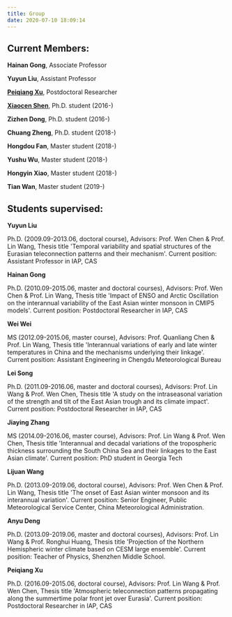 ```yaml
---
title: Group
date: 2020-07-10 18:09:14
---
```


## Current Members:

**Hainan Gong**, Associate Professor

**Yuyun Liu**, Assistant Professor

[**Peiqiang Xu**](https://px212.github.io/px212/), Postdoctoral Researcher



[**Xiaocen Shen**](https://www.researchgate.net/profile/Xiaocen_Shen), Ph.D. student (2016-)

**Zizhen Dong**, Ph.D. student (2016-)

**Chuang Zheng**, Ph.D. student (2018-)

**Hongdou Fan**, Master student (2018-)

**Yushu Wu**, Master student (2018-)

**Hongyin Xiao**, Master student (2018-)

**Tian Wan**, Master student (2019-)



## Students supervised:

**Yuyun Liu**

Ph.D. (2009.09-2013.06, doctoral course), Advisors: Prof. Wen Chen & Prof. Lin Wang, Thesis title 'Temporal variability and spatial structures of the Eurasian teleconnection patterns and their mechanism'. Current position: Assistant Professor in IAP, CAS

**Hainan Gong**

Ph.D. (2010.09-2015.06, master and doctoral courses), Advisors: Prof. Wen Chen & Prof. Lin Wang, Thesis title 'Impact of ENSO and Arctic Oscillation on the interannual variability of the East Asian winter monsoon in CMIP5 models'. Current position: Postdoctoral Researcher in IAP, CAS

**Wei Wei**

MS (2012.09-2015.06, master course), Advisors: Prof. Quanliang Chen & Prof. Lin Wang, Thesis title 'Interannual variations of early and late winter temperatures in China and the mechanisms underlying their linkage'. Current position: Assistant Engineering in Chengdu Meteorological Bureau

**Lei Song**

Ph.D. (2011.09-2016.06, master and doctoral courses), Advisors: Prof. Lin Wang & Prof. Wen Chen, Thesis title 'A study on the intraseasonal variation of the strength and tilt of the East Asian trough and its climate impact'. Current position: Postdoctoral Researcher in IAP, CAS

**Jiaying Zhang**

MS (2014.09-2016.06, master course), Advisors: Prof. Lin Wang & Prof. Wen Chen, Thesis title 'Interannual and decadal variations of the tropospheric thickness surrounding the South China Sea and their linkages to the East Asian climate'. Current position: PhD student in Georgia Tech

**Lijuan Wang**

Ph.D. (2013.09-2019.06, doctoral course), Advisors: Prof. Wen Chen & Prof. Lin Wang, Thesis title 'The onset of East Asian winter monsoon and its interannual variation'. Current position: Senior Engineer, Public Meteorological Service Center, China Meteorological Administration.

**Anyu Deng**

Ph.D. (2013.09-2019.06, master and doctoral courses), Advisors: Prof. Lin Wang & Prof. Ronghui Huang, Thesis title 'Projection of the Northern Hemispheric winter climate based on CESM large ensemble'. Current position: Teacher of Physics, Shenzhen Middle School.


**Peiqiang Xu**

Ph.D. (2016.09-2015.06, doctoral course), Advisors: Prof. Lin Wang & Prof. Wen Chen, Thesis title 'Atmospheric teleconnection patterns propagating along the summertime polar front jet over Eurasia'. Current position: Postdoctoral Researcher in IAP, CAS
